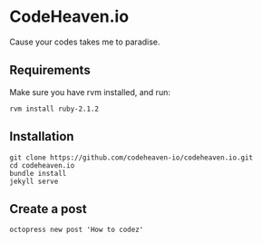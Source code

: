 # CodeHeaven.io

Cause your codes takes me to paradise.

## Requirements

Make sure you have rvm installed, and run:

```shell
rvm install ruby-2.1.2
```

## Installation

```shell
git clone https://github.com/codeheaven-io/codeheaven.io.git
cd codeheaven.io
bundle install
jekyll serve
```

## Create a post

```shell
octopress new post 'How to codez'
```
